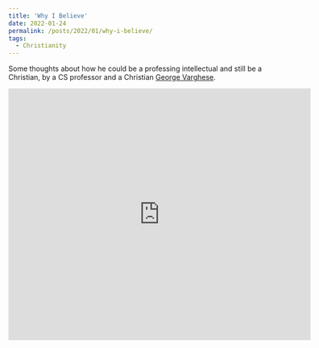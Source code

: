 ```yaml
---
title: 'Why I Believe'
date: 2022-01-24
permalink: /posts/2022/01/why-i-believe/
tags:
  - Christianity
---
```


Some thoughts about how he could be a professing intellectual and still be a Christian, by a CS professor and a Christian [George Varghese](http://web.cs.ucla.edu/~varghese/).

<embed src="https://artlands.github.io/files/materials/whyIbelieve.pdf" type="application/pdf" width="600px" height="500px" />